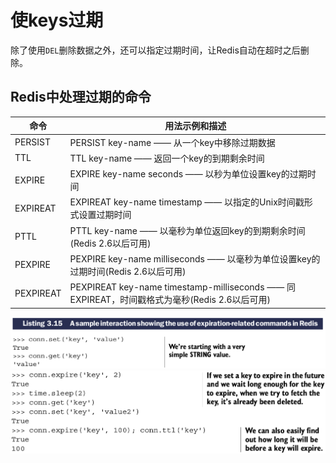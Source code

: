 # 使keys过期

除了使用``DEL``删除数据之外，还可以指定过期时间，让Redis自动在超时之后删除。

## Redis中处理过期的命令

| 命令 | 用法示例和描述 |
| ---- | -------------- |
| PERSIST | PERSIST key-name —— 从一个key中移除过期数据 |
| TTL | TTL key-name —— 返回一个key的到期剩余时间 |
| EXPIRE | EXPIRE key-name seconds —— 以秒为单位设置key的过期时间 |
| EXPIREAT | EXPIREAT key-name timestamp —— 以指定的Unix时间戳形式设置过期时间 |
| PTTL | PTTL key-name —— 以毫秒为单位返回key的到期剩余时间(Redis 2.6以后可用) |
| PEXPIRE | PEXPIRE key-name milliseconds —— 以毫秒为单位设置key的过期时间(Redis 2.6以后可用) |
| PEXPIREAT | PEXPIREAT key-name timestamp-milliseconds —— 同EXPIREAT，时间戳格式为毫秒(Redis 2.6以后可用) |

![](images/3.7.3-1.png)
![](images/3.7.3-2.png)

